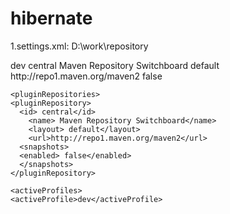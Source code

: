 # hibernate
1.settings.xml:
 <localRepository>D:\work\repository</localRepository>
 
 <profiles>
    <profile>
      <id>dev</id>
    <repositories>   
      <repository>   
        <id> central</id>   
        <name> Maven Repository Switchboard</name>   
        <layout> default</layout>   
        <url>http://repo1.maven.org/maven2</url>   
      <snapshots>   
      <enabled> false</enabled>   
      </snapshots>   
      </repository>   
    </repositories>

	<pluginRepositories>
    <pluginRepository>   
      <id> central</id>   
        <name> Maven Repository Switchboard</name>   
        <layout> default</layout>   
        <url>http://repo1.maven.org/maven2</url>   
      <snapshots>   
      <enabled> false</enabled>   
      </snapshots>           
    </pluginRepository>   
  </pluginRepositories>
    </profile>
    </profiles>
    
    <activeProfiles>   
    <activeProfile>dev</activeProfile>   
  </activeProfiles>
